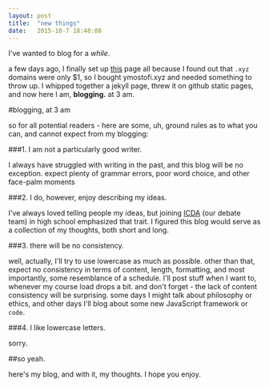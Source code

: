 ```yaml
---
layout: post
title:  "new things"
date:   2015-10-7 18:48:08
---
```

I've wanted to blog for a _while_.

a few days ago, I finally set up [this](http://blog.yashamostofi.com/) page
all because I found out that `.xyz` domains were only $1, so I bought ymostofi.xyz
and needed something to throw up. I whipped together a jekyll page, threw it on
github static pages, and now here I am, **blogging.** at 3 am.

#blogging, at 3 am

so for all potential readers - here are some, uh, ground rules
as to what you can, and cannot expect from my blogging:

###1. I am not a particularly good writer.

I always have struggled with writing in the past,
and this blog will be no exception. expect plenty of grammar errors,
poor word choice, and other face-palm moments

###2. I do, however, enjoy describing my ideas.

I've always loved telling people my ideas, but joining [ICDA](http://www.edline.net/pages/ICDA)
(our debate team) in high school emphasized that trait.
I figured this blog would serve as a collection of my thoughts, both short and long.

###3. there will be no consistency.

well, actually, I'll try to use lowercase as much as possible.
other than that, expect no consistency in terms of content, length,
formatting, and most importantly, some resemblance of a schedule.
I'll post stuff when I want to, whenever my course load drops a bit.
and don't forget - the lack of content consistency will be surprising.
some days I might talk about philosophy or ethics, and other days I'll blog
about some new JavaScript framework or `code`.

###4. I like lowercase letters.

sorry.


##so yeah.

here's my blog, and with it, my thoughts. I hope you enjoy.
